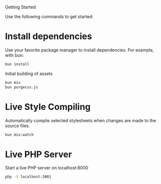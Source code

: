 Getting Started

Use the following commands to get started:

# Install dependencies
Use your favorite package manager to install dependencies. For example, with bun:
```bash
bun install
```
Initial building of assets
```bash
bun mix
bun purgecss.js
```
#  Live Style Compiling
Automatically compile selected stylesheets when changes are made to the source files.
```bash
bun mix:watch
```
# Live PHP Server
Start a live PHP server on localhost:8000
```bash
php -S localhost:3001
```
